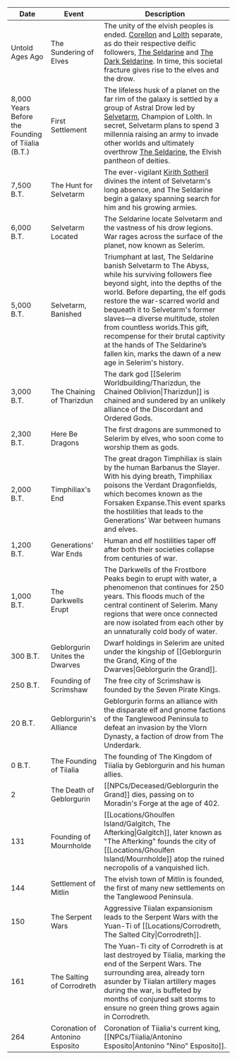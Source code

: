 | Date                                              | Event                           | Description                                                                                                                                                                                                                                                                                                                                                                                                                                                                                     |
| ------------------------------------------------- | ------------------------------- | ----------------------------------------------------------------------------------------------------------------------------------------------------------------------------------------------------------------------------------------------------------------------------------------------------------------------------------------------------------------------------------------------------------------------------------------------------------------------------------------------- |
| Untold Ages Ago                                   | The Sundering of Elves          | The unity of the elvish peoples is ended. [Corellon](https://5e.tools/deities.html#corellon%20larethian_elven_mtf) and [Lolth](https://5e.tools/deities.html#lolth_drow_mtf) separate, as do their respective deific followers, [The Seldarine](https://5e.tools/tables.html#elf%20deities%20(the%20seldarine)_mtf) and [The Dark Seldarine](https://5e.tools/tables.html#drow%20deities%20(the%20dark%20seldarine)_mtf). In time, this societal fracture gives rise to the elves and the drow. |
| 8,000 Years Before the Founding of Tiialia (B.T.) | First Settlement                | The lifeless husk of a planet on the far rim of the galaxy is settled by a group of Astral Drow led by [Selvetarm](https://5e.tools/deities.html#selvetarm_drow_mtf), Champion of Lolth. In secret, Selvetarm plans to spend 3 millennia raising an army to invade other worlds and ultimately overthrow [The Seldarine](https://5e.tools/tables.html#elf%20deities%20(the%20seldarine)_mtf), the Elvish pantheon of deities.                                                                   |
| 7,500 B.T.                                        | The Hunt for Selvetarm          | The ever-vigilant [Kirith Sotheril](https://5e.tools/deities.html#kirith%20sotheril_elven_mtf) divines the intent of Selvetarm's long absence, and The Seldarine begin a galaxy spanning search for him and his growing armies.                                                                                                                                                                                                                                                                 |
| 6,000 B.T.                                        | Selvetarm Located               | The Seldarine locate Selvetarm and the vastness of his drow legions. War rages across the surface of the planet, now known as Selerim.                                                                                                                                                                                                                                                                                                                                                          |
| 5,000 B.T.                                        | Selvetarm, Banished             | Triumphant at last, The Seldarine banish Selvetarm to The Abyss, while his surviving followers flee beyond sight, into the depths of the world. Before departing, the elf gods restore the war-scarred world and bequeath it to Selvetarm's former slaves—a diverse multitude, stolen from countless worlds.This gift, recompense for their brutal captivity at the hands of The Seldarine’s fallen kin, marks the dawn of a new age in Selerim's history.                                      |
| 3,000 B.T.                                        | The Chaining of Tharizdun       | The dark god [[Selerim Worldbuilding/Tharizdun, the Chained Oblivion\|Tharizdun]] is chained and sundered by an unlikely alliance of the Discordant and Ordered Gods.                                                                                                                                                                                                                                                                                                                                                 |
| 2,300 B.T.                                        | Here Be Dragons                 | The first dragons are summoned to Selerim by elves, who soon come to worship them as gods.                                                                                                                                                                                                                                                                                                                                                                                                      |
| 2,000 B.T.                                        | Timphiliax's End                | The great dragon Timphiliax is slain by the human Barbanus the Slayer. With his dying breath, Timphiliax poisons the Verdant Dragonfields, which becomes known as the Forsaken Expanse.This event sparks the hostilities that leads to the Generations' War between humans and elves.                                                                                                                                                                                                           |
| 1,200 B.T.                                        | Generations' War Ends           | Human and elf hostilities taper off after both their societies collapse from centuries of war.                                                                                                                                                                                                                                                                                                                                                                                                  |
| 1,000 B.T.                                        | The Darkwells Erupt             | The Darkwells of the Frostbore Peaks begin to erupt with water, a phenomenon that continues for 250 years. This floods much of the central continent of Selerim. Many regions that were once connected are now isolated from each other by an unnaturally cold body of water.                                                                                                                                                                                                                   |
| 300 B.T.                                          | Geblorgurin Unites the Dwarves  | Dwarf holdings in Selerim are united under the kingship of [[Geblorgurin the Grand, King of the Dwarves\|Geblorgurin the Grand]].                                                                                                                                                                                                                                                                                                                                                               |
| 250 B.T.                                          | Founding of Scrimshaw           | The free city of Scrimshaw is founded by the Seven Pirate Kings.                                                                                                                                                                                                                                                                                                                                                                                                                                |
| 20 B.T.                                           | Geblorgurin's Alliance          | Geblorgurin forms an alliance with the disparate elf and gnome factions of the Tanglewood Peninsula to defeat an invasion by the Vlorn Dynasty, a faction of drow from The Underdark.                                                                                                                                                                                                                                                                                                           |
| 0 B.T.                                            | The Founding of Tiialia         | The founding of The Kingdom of Tiialia by Geblorgurin and his human allies.                                                                                                                                                                                                                                                                                                                                                                                                                     |
| 2                                                 | The Death of Geblorgurin        | [[NPCs/Deceased/Geblorgurin the Grand]] dies, passing on to Moradin's Forge at the age of 402.                                                                                                                                                                                                                                                                                                                                                                                                                |
| 131                                               | Founding of Mournholde          | [[Locations/Ghoulfen Island/Galgitch, The Afterking\|Galgitch]], later known as "The Afterking" founds the city of [[Locations/Ghoulfen Island/Mournholde]] atop the ruined necropolis of a vanquished lich.                                                                                                                                                                                                                                                                                                                                        |
| 144                                               | Settlement of Mitlin            | The elvish town of Mitlin is founded, the first of many new settlements on the Tanglewood Peninsula.                                                                                                                                                                                                                                                                                                                                                                                            |
| 150                                               | The Serpent Wars                | Aggressive Tiialan expansionism leads to the Serpent Wars with the Yuan-Ti of [[Locations/Corrodreth, The Salted City\|Corrodreth]].                                                                                                                                                                                                                                                                                                                                                                      |
| 161                                               | The Salting of Corrodreth       | The Yuan-Ti city of Corrodreth is at last destroyed by Tiialia, marking the end of the Serpent Wars. The surrounding area, already torn asunder by Tiialan artillery mages during the war, is buffeted by months of conjured salt storms to ensure no green thing grows again in Corrodreth.                                                                                                                                                                                                    |
| 264                                               | Coronation of Antonino Esposito | Coronation of Tiialia's current king, [[NPCs/Tiialia/Antonino Esposito\|Antonino "Nino" Esposito]].                                                                                                                                                                                                                                                                                                                                                                                                          |

